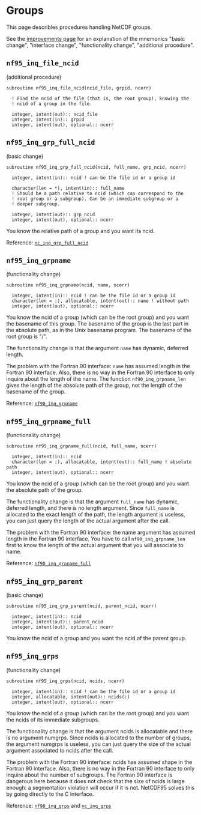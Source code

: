# Groups

This page describles procedures handling NetCDF groups.

See the [improvements page](improvements.md) for an
explanation of the mnemonics \"basic change\", \"interface change\",
\"functionality change\", \"additional procedure\".

## `nf95_inq_file_ncid`

(additional procedure)

```
subroutine nf95_inq_file_ncid(ncid_file, grpid, ncerr)

  ! Find the ncid of the file (that is, the root group), knowing the
  ! ncid of a group in the file.

  integer, intent(out):: ncid_file
  integer, intent(in):: grpid
  integer, intent(out), optional:: ncerr
```

## `nf95_inq_grp_full_ncid`

(basic change)

```
subroutine nf95_inq_grp_full_ncid(ncid, full_name, grp_ncid, ncerr)

  integer, intent(in):: ncid ! can be the file id or a group id

  character(len = *), intent(in):: full_name
  ! Should be a path relative to ncid (which can correspond to the
  ! root group or a subgroup). Can be an immediate subgroup or a
  ! deeper subgroup.

  integer, intent(out):: grp_ncid
  integer, intent(out), optional:: ncerr
```

You know the relative path of a group and you want its ncid.

Reference:
[`nc_inq_grp_full_ncid`](https://docs.unidata.ucar.edu/netcdf-c/current/group__groups.html#ga41d2e214f1a880493ed8ea3fbddab806)

## `nf95_inq_grpname`

(functionality change)

```
subroutine nf95_inq_grpname(ncid, name, ncerr)

  integer, intent(in):: ncid ! can be the file id or a group id
  character(len = :), allocatable, intent(out):: name ! without path
  integer, intent(out), optional:: ncerr
```

You know the ncid of a group (which can be the root group) and you
want the basename of this group. The basename of the group is the last
part in the absolute path, as in the Unix basename program. The
basename of the root group is "/".

The functionality change is that the argument `name` has dynamic,
deferred length.

The problem with the Fortran 90 interface: `name` has assumed length
in the Fortran 90 interface. Also, there is no way in the Fortran 90
interface to only inquire about the length of the name. The function
`nf90_inq_grpname_len` gives the length of the absolute path of the
group, not the length of the basename of the group.

Reference:
[`nf90_inq_grpname`](https://docs.unidata.ucar.edu/netcdf-fortran/current/f90_groups.html#f90-find-a-groups-name-nf90_inq_grpname)

## `nf95_inq_grpname_full`

(functionality change)

```
subroutine nf95_inq_grpname_full(ncid, full_name, ncerr)

  integer, intent(in):: ncid
  character(len = :), allocatable, intent(out):: full_name ! absolute path
  integer, intent(out), optional:: ncerr
```

You know the ncid of a group (which can be the root group) and you
want the absolute path of the group.

The functionality change is that the argument `full_name` has dynamic,
deferred length, and there is no length argument. Since `full_name` is
allocated to the exact length of the path, the length argument is
useless, you can just query the length of the actual argument after
the call.

The problem with the Fortran 90 interface: the name argument has assumed length
in the Fortran 90 interface. You have to call `nf90_inq_grpname_len`
first to know the length of the actual argument that you will
associate to name.

Reference:
[`nf90_inq_grpname_full`](https://docs.unidata.ucar.edu/netcdf-fortran/current/f90_groups.html#f90-find-a-groups-full-name-nf90_inq_grpname_full)

## `nf95_inq_grp_parent`

(basic change)

```
subroutine nf95_inq_grp_parent(ncid, parent_ncid, ncerr)

  integer, intent(in):: ncid
  integer, intent(out):: parent_ncid
  integer, intent(out), optional:: ncerr
```

You know the ncid of a group and you want the ncid of the parent
group.

## `nf95_inq_grps`

(functionality change)

```
subroutine nf95_inq_grps(ncid, ncids, ncerr)

  integer, intent(in):: ncid ! can be the file id or a group id
  integer, allocatable, intent(out):: ncids(:)
  integer, intent(out), optional:: ncerr
```

You know the ncid of a group (which can be the root group) and you
want the ncids of its immediate subgroups.

The functionality change is that the argument ncids is allocatable and
there is no argument numgrps. Since ncids is allocated to the number
of groups, the argument numgrps is useless, you can just query the
size of the actual argument associated to ncids after the call.

The problem with the Fortran 90 interface: ncids has assumed shape in
the Fortran 90 interface. Also, there is no way in the Fortran 90
interface to only inquire about the number of subgroups. The Fortran
90 interface is dangerous here because it does not check that the size
of ncids is large enough: a segmentation violation will occur if it is
not. NetCDF95 solves this by going directly to the C interface.

Reference:
[`nf90_inq_grps`](https://docs.unidata.ucar.edu/netcdf-fortran/current/f90_groups.html#f90-get-a-list-of-groups-in-a-group-nf90_inq_grps)
and
[`nc_inq_grps`](https://docs.unidata.ucar.edu/netcdf-c/current/group__groups.html#ga33eb934cc6810770be78eaa822656a00)

